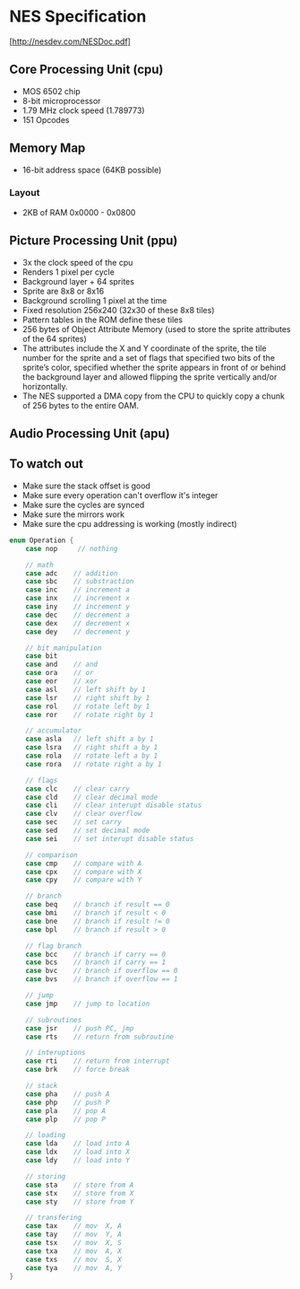 #  NES Specification

[http://nesdev.com/NESDoc.pdf]

## Core Processing Unit (cpu)
- MOS 6502 chip
- 8-bit microprocessor
- 1.79 MHz clock speed (1.789773)
- 151 Opcodes

## Memory Map
- 16-bit address space (64KB possible)

### Layout
- 2KB of RAM 0x0000 - 0x0800

## Picture Processing Unit (ppu)
- 3x the clock speed of the cpu
- Renders 1 pixel per cycle
- Background layer + 64 sprites
- Sprite are 8x8 or 8x16
- Background scrolling 1 pixel at the time
- Fixed resolution 256x240 (32x30 of these 8x8 tiles)
- Pattern tables in the ROM define these tiles
- 256 bytes of Object Attribute Memory (used to store the sprite attributes of the 64 sprites)
- The attributes include the X and Y coordinate of the sprite, the tile number for the sprite and a set of flags that specified two bits of the sprite’s color, specified whether the sprite appears in front of or behind the background layer and allowed flipping the sprite vertically and/or horizontally.
- The NES supported a DMA copy from the CPU to quickly copy a chunk of 256 bytes to the entire OAM.


## Audio Processing Unit (apu)


## To watch out
- Make sure the stack offset is good
- Make sure every operation can't overflow it's integer
- Make sure the cycles are synced
- Make sure the mirrors work
- Make sure the cpu addressing is working (mostly indirect)

```swift
enum Operation {
    case nop     // nothing

    // math
    case adc    // addition
    case sbc    // substraction
    case inc    // increment a
    case inx    // increment x
    case iny    // increment y
    case dec    // decrement a
    case dex    // decrement x
    case dey    // decrement y

    // bit manipulation
    case bit
    case and    // and
    case ora    // or
    case eor    // xor
    case asl    // left shift by 1
    case lsr    // right shift by 1
    case rol    // rotate left by 1
    case ror    // rotate right by 1

    // accumulator
    case asla   // left shift a by 1
    case lsra   // right shift a by 1
    case rola   // rotate left a by 1
    case rora   // rotate right a by 1

    // flags
    case clc    // clear carry
    case cld    // clear decimal mode
    case cli    // clear interupt disable status
    case clv    // clear overflow
    case sec    // set carry
    case sed    // set decimal mode
    case sei    // set interupt disable status

    // comparison
    case cmp    // compare with A
    case cpx    // compare with X
    case cpy    // compare with Y

    // branch
    case beq    // branch if result == 0
    case bmi    // branch if result < 0
    case bne    // branch if result != 0
    case bpl    // branch if result > 0

    // flag branch
    case bcc    // branch if carry == 0
    case bcs    // branch if carry == 1
    case bvc    // branch if overflow == 0
    case bvs    // branch if overflow == 1

    // jump
    case jmp    // jump to location

    // subroutines
    case jsr    // push PC, jmp
    case rts    // return from subroutine

    // interuptions
    case rti    // return from interrupt
    case brk    // force break

    // stack
    case pha    // push A
    case php    // push P
    case pla    // pop A
    case plp    // pop P

    // loading
    case lda    // load into A
    case ldx    // load into X
    case ldy    // load into Y

    // storing
    case sta    // store from A
    case stx    // store from X
    case sty    // store from Y

    // transfering
    case tax    // mov  X, A
    case tay    // mov  Y, A
    case tsx    // mov  X, S
    case txa    // mov  A, X
    case txs    // mov  S, X
    case tya    // mov  A, Y
}
```
